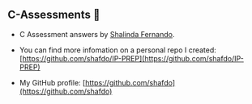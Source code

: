 
## C-Assessments 📰

* C Assessment answers by [Shalinda Fernando](https://github.com/shafdo).

* You can find more infomation on a personal repo I created: [https://github.com/shafdo/IP-PREP](https://github.com/shafdo/IP-PREP)

* My GitHub profile: [https://github.com/shafdo](https://github.com/shafdo)